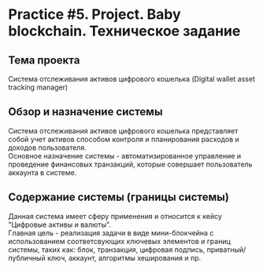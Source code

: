 # Practice #5. Project. Baby blockchain. Техническое задание

## Тема проекта
Система отслеживания активов цифрового кошелька (Digital wallet asset tracking manager)

## Обзор и назначение системы  
Система отслеживания активов цифрового кошелька представляет собой учет активов способом контроля и планирования расходов и доходов пользователя.  
Основное назначение системы - автоматизированное управление и проведение финансовых транзакций, которые совершает пользователь аккаунта в системе.  

## Содержание системы (границы системы)  
Данная система имеет сферу применения и относится к кейсу "Цифровые активы и валюты".  
Главная цель - реализация задачи в виде мини-блокчейна с использованием соответсвующих ключевых элементов и границ системы, таких как: блок, транзакция, цифровая подпись, приватный/публичный ключ, аккаунт, алгоритмы хеширования и пр.

